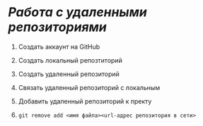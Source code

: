 # ***Работа с удаленными репозиториями***

1. Создать аккаунт на GitHub
2. Создать локальный репозтиторий
3. Создать удаленный репозиторий
4. Связать удаленный репозиторий с локальным

5. Добавить удаленный репозиторий к пректу
6. ```
   git remove add <имя файла><url-адрес репозитория в сети>
   ```
   ```Java
   ```
